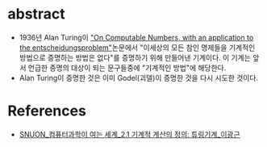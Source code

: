 # abstract

- 1936년 Alan
  Turing이
  ["On Computable Numbers, with an application to the entscheidungsproblem"](https://www.cs.virginia.edu/~robins/Turing_Paper_1936.pdf)논문에서
  "이세상의 모든 참인 명제들을 기계적인 방법으로 증명하는 방법은
  없다"를 증명하기 위해 만들어낸 기계이다. 이 기계는 앞서 언급한
  증명의 대상이 되는 문구들중에 "기계적인 방법"에 해당한다.
- Alan Turing이 증명한 것은 이미 Godel(괴델)이 증명한 것을 다시 시도한
  것이다.
  
# References

- [SNUON_컴퓨터과학이 여는 세계_2.1 기계적 계산의 정의: 튜링기계_이광근](https://www.youtube.com/watch?v=ozz5dzFFkIE&index=6&list=PL0Nf1KJu6Ui7yoc9RQ2TiiYL9Z0MKoggH)
